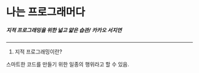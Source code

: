 # 나는 프로그래머다

##### 지적 프로그래밍을 위한 넓고 얇은 습관/ 카카오 서지연

___

1. 지적 프로그래밍이란?

스마트한 코드를 만들기 위한 일종의 행위라고 할 수 있음.

